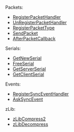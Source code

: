 Packets:
  * [RegisterPacketHandler](RegisterPacketHandler.md)
  * [UnRegisterPacketHandler](UnRegisterPacketHandler.md)
  * [RegisterPacketType](RegisterPacketType.md)
  * [SendPacket](SendPacket.md)
  * [AfterPacketCallback](AfterPacketCallback.md)

Serials:
  * [GetNewSerial](GetNewSerial.md)
  * [FreeSerial](FreeSerial.md)
  * [GetServerSerial](GetServerSerial.md)
  * [GetClientSerial](GetClientSerial.md)

Events:
  * [RegisterSyncEventHandler](RegisterSyncEventHandler.md)
  * [AskSyncEvent](AskSyncEvent.md)

zLib:
  * [zLibCompress2](zLibCompress2.md)
  * [zLibDecompress](zLibDecompress.md)